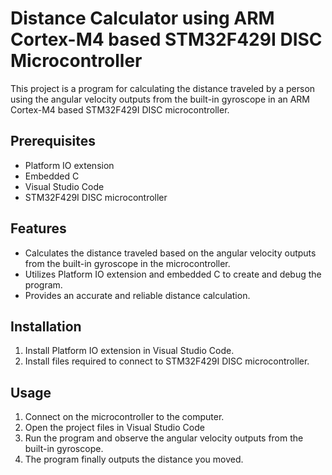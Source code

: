 # Distance Calculator using ARM Cortex-M4 based STM32F429I DISC Microcontroller
This project is a program for calculating the distance traveled by a person using the angular velocity outputs from the built-in gyroscope in an ARM Cortex-M4 based STM32F429I DISC microcontroller.

## Prerequisites
- Platform IO extension
- Embedded C
- Visual Studio Code
- STM32F429I DISC microcontroller

## Features
- Calculates the distance traveled based on the angular velocity outputs from the built-in gyroscope in the microcontroller.
- Utilizes Platform IO extension and embedded C to create and debug the program.
- Provides an accurate and reliable distance calculation.

## Installation
1. Install Platform IO extension in Visual Studio Code.
2. Install files required to connect to STM32F429I DISC microcontroller.

## Usage
1. Connect on the microcontroller to the computer.
2. Open the project files in Visual Studio Code
3. Run the program and observe the angular velocity outputs from the built-in gyroscope.
4. The program finally outputs the distance you moved.
